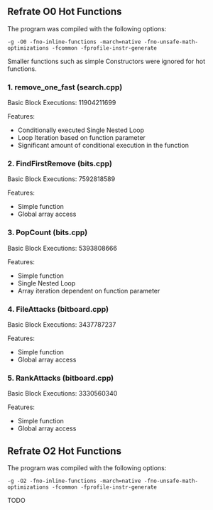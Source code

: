 ## Refrate O0 Hot Functions

The program was compiled with the following options:

```-g -O0 -fno-inline-functions -march=native -fno-unsafe-math-optimizations -fcommon -fprofile-instr-generate```

Smaller functions such as simple Constructors were ignored for hot functions.

### 1. remove_one_fast (search.cpp)
Basic Block Executions: 11904211699

Features:
* Conditionally executed Single Nested Loop
* Loop Iteration based on function parameter
* Significant amount of conditional execution in the function

### 2. FindFirstRemove (bits.cpp)
Basic Block Executions: 7592818589

Features:
* Simple function
* Global array access

### 3. PopCount (bits.cpp)
Basic Block Executions: 5393808666

Features:
* Simple function
* Single Nested Loop
* Array iteration dependent on function parameter

### 4. FileAttacks (bitboard.cpp)
Basic Block Executions: 3437787237

Features:
* Simple function
* Global array access

### 5. RankAttacks (bitboard.cpp)
Basic Block Executions: 3330560340

Features:
* Simple function
* Global array access

## Refrate O2 Hot Functions

The program was compiled with the following options:

```-g -O2 -fno-inline-functions -march=native -fno-unsafe-math-optimizations -fcommon -fprofile-instr-generate```

TODO
